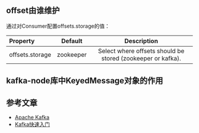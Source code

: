 
## offset由谁维护

通过对Consumer配置offsets.storage的值：

|Property|Default|Description|
|:-----|:-----:|:-----:|
|offsets.storage|zookeeper|Select where offsets should be stored (zookeeper or kafka).|

## kafka-node库中KeyedMessage对象的作用

## 参考文章
* [Apache Kafka](http://kafka.apache.org/)
* [Kafka快速入门](http://colobu.com/2014/08/06/kafka-quickstart/)